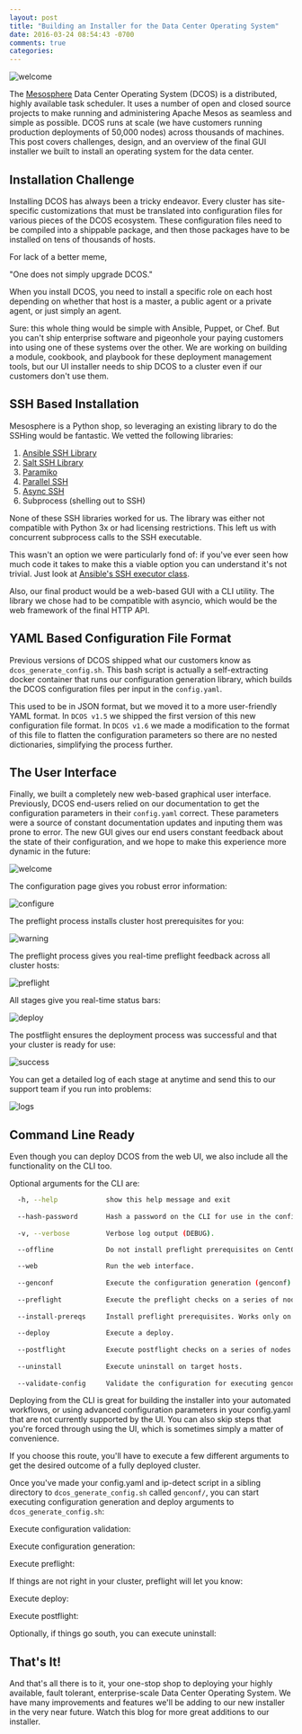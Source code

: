 ```yaml
---
layout: post
title: "Building an Installer for the Data Center Operating System" 
date: 2016-03-24 08:54:43 -0700
comments: true
categories: 
---
```

![welcome](https://dl.dropboxusercontent.com/u/77193293/Installer%20Screens/Welcome%20%28New%20User%29%401x.png)

The [Mesosphere](http://mesosphere.io) Data Center Operating System (DCOS) is a distributed, highly available task scheduler. It uses a number of open and closed source projects to make running and administering Apache Mesos as seamless and simple as possible. DCOS runs at scale (we have customers running production deployments of 50,000 nodes) across thousands of machines. This post covers challenges, design, and an overview of the final GUI installer we built to install an operating system for the data center. <!-- not sure about that last sentence --> 
<!--more-->
## Installation Challenge
Installing DCOS has always been a tricky endeavor. Every cluster has site-specific customizations that must be translated into configuration files for various pieces of the DCOS ecosystem. These configuration files need to be compiled into a shippable package, and then those packages have to be installed on tens of thousands of hosts.

For lack of a better meme,

  "One does not simply upgrade DCOS."

When you install DCOS, you need to install a specific role on each host depending on whether that host is a master, a public agent or a private agent, or just simply an agent.

Sure: this whole thing would be simple with Ansible, Puppet, or Chef. But you can't ship enterprise software and pigeonhole your paying customers into using one of these systems over the other. We are working on building a module, cookbook, and playbook for these deployment management tools, but our UI installer needs to ship DCOS to a cluster even if our customers don't use them. 

## SSH Based Installation
Mesosphere is a Python shop, so leveraging an existing library to do the SSHing would be fantastic. We vetted the following libraries:

1. [Ansible SSH Library](https://github.com/ansible/ansible)
2. [Salt SSH Library](https://docs.saltstack.com/en/latest/topics/ssh/)
3. [Paramiko](http://www.paramiko.org/)
4. [Parallel SSH](https://pypi.python.org/pypi/parallel-ssh)
5. [Async SSH](http://asyncssh.readthedocs.org/en/latest/)
6. Subprocess (shelling out to SSH)

None of these SSH libraries worked for us. The library was either not compatible with Python 3x or had licensing restrictions. This left us with concurrent subprocess calls to the SSH executable.

This wasn't an option we were particularly fond of: if you've ever seen how much code it takes to make this a viable option you can understand it's not trivial. Just look at [Ansible's SSH executor class](https://github.com/ansible/ansible/blob/stable-2.0.0.1/lib/ansible/executor/task_executor.py#L49).

Also, our final product would be a web-based GUI with a CLI utility. The library we chose had to be compatible with asyncio, which would be the web framework of the final HTTP API.

## YAML Based Configuration File Format
Previous versions of DCOS shipped what our customers know as `dcos_generate_config.sh`. This bash script is actually a self-extracting docker container that runs our configuration generation library, which builds the DCOS configuration files per input in the `config.yaml`.

This used to be in JSON format, but we moved it to a more user-friendly YAML format. In `DCOS v1.5` we shipped the first version of this new configuration file format. In `DCOS v1.6` we made a modification to the format of this file to flatten the configuration parameters so there are no nested dictionaries, simplifying the process further.

## The User Interface
Finally, we built a completely new web-based graphical user interface. Previously, DCOS end-users relied on our documentation to get the configuration parameters in their `config.yaml` correct. These parameters were a source of constant documentation updates and inputing them was prone to error. The new GUI gives our end users constant feedback about the state of their configuration, and we hope to make this experience more dynamic in the future:

![welcome](https://dl.dropboxusercontent.com/u/77193293/Installer%20Screens/Welcome%20%28New%20User%29%401x.png)

The configuration page gives you robust error information:

![configure](https://dl.dropboxusercontent.com/u/77193293/Installer%20Screens/Setup%20%28Error%29%401x.png)

The preflight process installs cluster host prerequisites for you:

![warning](https://dl.dropboxusercontent.com/u/77193293/Installer%20Screens/Setup%20%28Installation%20Warning%29%401x.png)

The preflight process gives you real-time preflight feedback across all cluster hosts:

![preflight](https://dl.dropboxusercontent.com/u/77193293/Installer%20Screens/Pre-Flight%20%28Error%29%401x.png)

All stages give you real-time status bars:

![deploy](https://dl.dropboxusercontent.com/u/77193293/Installer%20Screens/Deploy%20%28Partial%20Complete%29%401x.png)

The postflight ensures the deployment process was successful and that your cluster is ready for use:

![success](https://dl.dropboxusercontent.com/u/77193293/Installer%20Screens/Success%401x.png)

You can get a detailed log of each stage at anytime and send this to our support team if you run into problems:

![logs](https://dl.dropboxusercontent.com/u/77193293/Installer%20Screens/Log%20Modal%20%28Error%29%401x.png)

## Command Line Ready
Even though you can deploy DCOS from the web UI, we also include all the functionality on the CLI too. 

Optional arguments for the CLI are:
```bash
  -h, --help            show this help message and exit
  
  --hash-password       Hash a password on the CLI for use in the config.yaml.
  
  -v, --verbose         Verbose log output (DEBUG).
  
  --offline             Do not install preflight prerequisites on CentOS7, RHEL7 in web mode

  --web                 Run the web interface.
  
  --genconf             Execute the configuration generation (genconf).
  
  --preflight           Execute the preflight checks on a series of nodes.
  
  --install-prereqs     Install preflight prerequisites. Works only on CentOS7 and RHEL7.
  
  --deploy              Execute a deploy.
  
  --postflight          Execute postflight checks on a series of nodes.
  
  --uninstall           Execute uninstall on target hosts.
  
  --validate-config     Validate the configuration for executing genconf and deploy arguments in config.yaml
```

Deploying from the CLI is great for building the installer into your automated workflows, or using advanced configuration parameters in your config.yaml that are not currently supported by the UI. You can also skip steps that you're forced through using the UI, which is sometimes simply a matter of convenience.

If you choose this route, you'll have to execute a few different arguments to get the desired outcome of a fully deployed cluster. 

Once you've made your config.yaml and ip-detect script in a sibling directory to ```dcos_generate_config.sh``` called ```genconf/```, you can start executing configuration generation and deploy arguments to ```dcos_generate_config.sh```:

Execute configuration validation:

<SS config val>

Execute configuration generation:

<SS genconf>

Execute preflight:

<SS preflight>

If things are not right in your cluster, preflight will let you know:

<SS preflight fail>

Execute deploy:

<SS deploy>

Execute postflight:

<SS postflight>

Optionally, if things go south, you can execute uninstall:

<SS uninstall>

## That's It! 
And that's all there is to it, your one-stop shop to deploying your highly available, fault tolerant, enterprise-scale Data Center Operating System. We have many improvements and features we'll be adding to our new installer in the very near future. Watch this blog for more great additions to our installer.  

